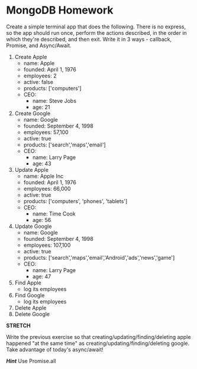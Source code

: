 # MongoDB Homework

Create a simple terminal app that does the following.  There is no express, so the app should run once, perform the actions described, in the order in which they're described, and then exit. Write it in 3 ways - callback, Promise, and Async/Await.

1. Create Apple
    - name: Apple
    - founded: April 1, 1976
    - employees: 2
    - active: false
    - products: ['computers']
    - CEO:
        - name: Steve Jobs
        - age: 21
1. Create Google
    - name: Google
    - founded: September 4, 1998
    - employees: 57,100
    - active: true
    - products: ['search','maps','email']
    - CEO:
        - name: Larry Page
        - age: 43
1. Update Apple
    - name: Apple Inc
    - founded: April 1, 1976
    - employees: 66,000
    - active: true
    - products: ['computers', 'phones', 'tablets']
    - CEO:
        - name: Time Cook
        - age: 56
1. Update Google
    - name: Google
    - founded: September 4, 1998
    - employees: 107,100
    - active: true
    - products: ['search','maps','email','Android','ads','news','game']
    - CEO:
        - name: Larry Page
        - age: 47
1. Find Apple
    - log its employees
1. Find Google
    - log its employees
1. Delete Apple
1. Delete Google

**STRETCH**

Write the previous exercise so that creating/updating/finding/deleting apple happened "at the same time" as creating/updating/finding/deleting google. Take advantage of today's async/await!

***Hint*** Use Promise.all

